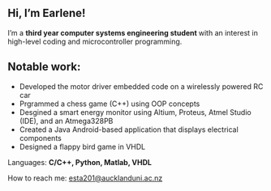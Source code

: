 ## Hi, I’m Earlene!
I’m a <b> third year computer systems engineering student </b> with an interest in high-level coding and microcontroller programming.

## Notable work: 
- Developed the motor driver embedded code on a wirelessly powered RC car
- Prgrammed a chess game (C++) using OOP concepts
- Desgined a smart energy monitor using Altium, Proteus, Atmel Studio (IDE), and an Atmega328PB
- Created a Java Android-based application that displays electrical components
- Designed a flappy bird game in VHDL

Languages: <b> C/C++, Python, Matlab, VHDL </b> 
  
<n> </n> How to reach me: esta201@aucklanduni.ac.nz

<!---
Esta201/Esta201 is a ✨ special ✨ repository because its `README.md` (this file) appears on your GitHub profile.
You can click the Preview link to take a look at your changes.
--->
